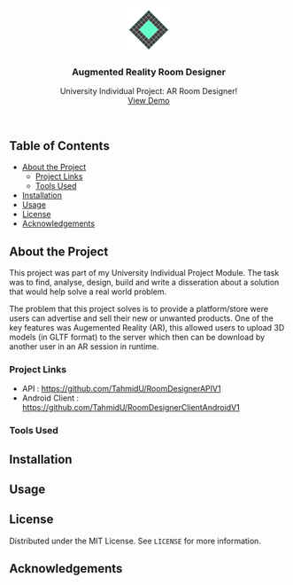 <!-- Project Logo -->
<br />
<p align="center">
  <img src="arrd_logo_git.png" alt="Logo" width="80" height="80">
  <h3 align="center">Augmented Reality Room Designer</h3>

  <p align="center">
    University Individual Project: AR Room Designer!
    <br />
    <a href="">View Demo</a>
  </p>
</p>
<br>

<!-- Table of Contents -->
## Table of Contents

* [About the Project](#about-the-project)
  * [Project Links](#project-links)
  * [Tools Used](#tools-used)
* [Installation](#installation)
* [Usage](#usage)
* [License](#license)
* [Acknowledgements](#acknowledgements)

## About the Project

This project was part of my University Individual Project Module. The task was to find, analyse, design, build and write a disseration about a solution that would help solve a real world problem.

The problem that this project solves is to provide a platform/store were users can advertise and sell their new or unwanted products. One of the key features was Augemented Reality (AR), this allowed users to upload 3D models (in GLTF format) to the server which then can be download by another user in an AR session in runtime.

### Project Links

- API : https://github.com/TahmidU/RoomDesignerAPIV1
- Android Client : https://github.com/TahmidU/RoomDesignerClientAndroidV1

### Tools Used

## Installation

## Usage

## License

Distributed under the MIT License. See `LICENSE` for more information.

## Acknowledgements
